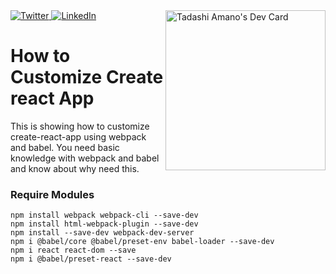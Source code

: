 <div align="left">
  <a href="https://twitter.com/TadashiAmano">
    <img
      src="https://img.shields.io/twitter/follow/omBratteng?label=Twitter&logo=twitter&style=flat-square&color=1da1f2&logoColor=ffffff"
      alt="Twitter"
    />
  </a>
  <a href="https://www.linkedin.com/in/tadashi-amano/">
    <img
      src="https://img.shields.io/static/v1?logo=linkedin&style=flat-square&color=0072b1&label=LinkedIn&message=%E2%98%86"
      alt="LinkedIn"
    />
  </a>
  <a href="https://app.daily.dev/Shinobi8894" target="_blank"><img src="https://api.daily.dev/devcards/cd5aaacc9d37450283741dcb3308ca57.png?r=qhg" width="256" align="right" alt="Tadashi Amano's Dev Card"/></a>
</div>

# How to Customize Create react App
This is showing how to customize create-react-app using webpack and babel.
You need basic knowledge with webpack and babel and know about why need this.

### Require Modules
```
npm install webpack webpack-cli --save-dev
npm install html-webpack-plugin --save-dev
npm install --save-dev webpack-dev-server
npm i @babel/core @babel/preset-env babel-loader --save-dev
npm i react react-dom --save
npm i @babel/preset-react --save-dev
```
